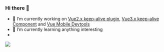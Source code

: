 ### Hi there 👋

<!--
**Zippowxk/Zippowxk** is a ✨ _special_ ✨ repository because its `README.md` (this file) appears on your GitHub profile.

Here are some ideas to get you started:

- 🔭 I’m currently working on ...
- 🌱 I’m currently learning ...
- 👯 I’m looking to collaborate on ...
- 🤔 I’m looking for help with ...
- 💬 Ask me about ...
- 📫 How to reach me: ...
- 😄 Pronouns: ...
- ⚡ Fun fact: ...
-->
- 🔭 I’m currently working on [Vue2.x keep-alive plugin](https://github.com/Zippowxk/vue-router-keep-alive-helper), [Vue3.x keep-alive Component](https://github.com/Zippowxk/stack-keep-alive) and [Vue Mobile Devtools](https://github.com/Zippowxk/vue-vconsole-devtools)
- 🌱 I’m currently learning anything interesting
- 

<img src="https://github-readme-stats.vercel.app/api?username=Zippowxk&show_icons=true&hide_title=true)](https://github.com/anuraghazra/github-readme-stats"/>
